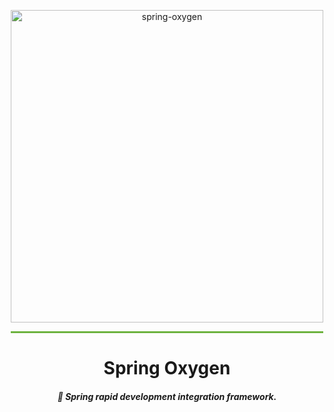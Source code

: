 <p align="center">
    <img alt="spring-oxygen" width="500" src="https://gitee.com/isxcode/blogs-galaxy-images/raw/master/oxygen/oxygen.png">
</p>

<hr style="width: 500px;height: 3px;background: #6db33f;margin: auto auto 30px;"/>

<h1 align="center">
    Spring Oxygen
</h1>

<h5 align="center">
    🦄 Spring rapid development integration framework. 
</h5>
